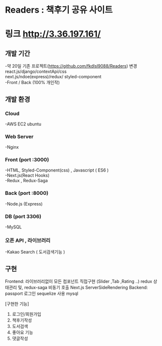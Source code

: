 # Readers : 책후기 공유 사이트 
# 링크 http://3.36.197.161/

## 개발 기간  <br>
-약 20일 
기존 프로젝트(https://github.com/fkdlsl9088/Readers) 변경 
react.js/django/contextApi/css <br>
next.js/ndoe(express)/redux/ styled-component <br>
-Front / Back (100% 개인작) <br>

<h2> 개발 환경 </h2>

<h3>Cloud</h3>
-AWS EC2 ubuntu <br>
<h3> Web Server </h3>
-Nginx <br>
<h3> Front (port :3000) </h3>
-HTML, Styled-Component(css) , Javascript ( ES6 )<br>
-Next.js(React Hooks) <br>
-Redux , Redux-Saga <br>
<h3>Back (port :8000)</h3>
-Node.js (Express) <br>
<h3>DB (port 3306) </h3>
-MySQL<br>
<h3>오픈 API , 라이브러리 </h3>
-Kakao Search ( 도서검색기능 )<br>

## 구현 <br>
Frontend: 
라이브러리없이 모든 컴포넌트 직접구현 (Slider ,Tab ,Rating ..)
redux 상태관리 및, redux-saga 비동기 호출 
Next.js  ServerSideRendering
Backend:
passport 로그인
sequelize 사용
mysql 

[구현한 기능]
1. 로그인/회원가입<br>
2. 책후기작성<br>
3. 도서검색<br>
4. 좋아요 기능<br>
5. 댓글작성<br>
